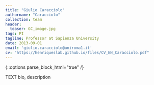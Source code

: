 ```yaml
---
title: "Giulio Caracciolo"
authorname: "Caracciolo"
collection: team
header:
  teaser: GC_image.jpg
tags: PI
tagline: Professor at Sapienza University
date: 2013-09-01
email: 'giulio.caracciolo@uniroma1.it'
cv: "https://henriqueslab.github.io/files/CV_EN_Caracciolo.pdf"
---
```

{::options parse_block_html="true" /}

<p align= "justify">

TEXT bio, description
